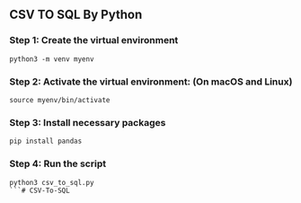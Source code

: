 ## CSV TO SQL By Python

### Step 1: Create the virtual environment
```
python3 -m venv myenv
```

### Step 2: Activate the virtual environment: (On macOS and Linux)
```
source myenv/bin/activate
```

### Step 3: Install necessary packages
```
pip install pandas
```

### Step 4: Run the script
```
python3 csv_to_sql.py
```# CSV-To-SQL
